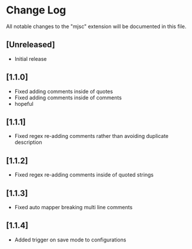 # Change Log

All notable changes to the "mjsc" extension will be documented in this file.

## [Unreleased]

- Initial release

## [1.1.0]
- Fixed adding comments inside of quotes
- Fixed adding comments inside of comments
- hopeful

## [1.1.1]
- Fixed regex re-adding comments rather than avoiding duplicate description

## [1.1.2]
- Fixed regex re-adding comments inside of quoted strings

## [1.1.3]
- Fixed auto mapper breaking multi line comments

## [1.1.4]
- Added trigger on save mode to configurations